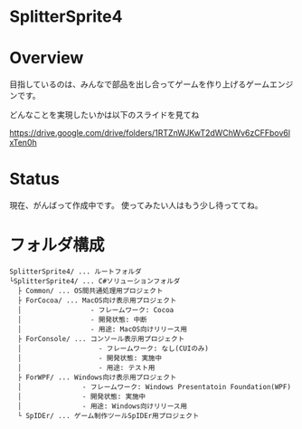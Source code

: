 SplitterSprite4
===============

# Overview
目指しているのは、みんなで部品を出し合ってゲームを作り上げるゲームエンジンです。

どんなことを実現したいかは以下のスライドを見てね

https://drive.google.com/drive/folders/1RTZnWJKwT2dWChWv6zCFFbov6lxTen0h

# Status
現在、がんばって作成中です。
使ってみたい人はもう少し待っててね。

# フォルダ構成
```
SplitterSprite4/ ... ルートフォルダ
└SplitterSprite4/ ... C#ソリューションフォルダ
  ├ Common/ ... OS間共通処理用プロジェクト
  ├ ForCocoa/ ... MacOS向け表示用プロジェクト
  │                 - フレームワーク: Cocoa
  │                 - 開発状態: 中断
  │                 - 用途: MacOS向けリリース用
  ├ ForConsole/ ... コンソール表示用プロジェクト
  │                   - フレームワーク: なし(CUIのみ)
  │                   - 開発状態: 実施中
  │                   - 用途: テスト用
  ├ ForWPF/ ... Windows向け表示用プロジェクト
  │               - フレームワーク: Windows Presentatoin Foundation(WPF)
  │               - 開発状態: 実施中
  │               - 用途: Windows向けリリース用
  └ SpIDEr/ ... ゲーム制作ツールSpIDEr用プロジェクト
```

